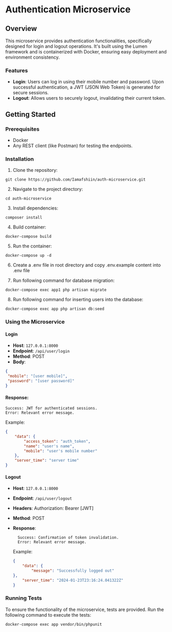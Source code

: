 # Authentication Microservice

## Overview
This microservice provides authentication functionalities, specifically designed for login and logout operations. It's built using the Lumen framework and is containerized with Docker, ensuring easy deployment and environment consistency.

### Features
- **Login**: Users can log in using their mobile number and password. Upon successful authentication, a JWT (JSON Web Token) is generated for secure sessions.
- **Logout**: Allows users to securely logout, invalidating their current token.

## Getting Started

### Prerequisites
- Docker
- Any REST client (like Postman) for testing the endpoints.

### Installation
1. Clone the repository:
```
git clone https://github.com/Iamafshiin/auth-microservice.git
```

2. Navigate to the project directory:

```
cd auth-microservice
```
3. Install dependencies:
```
composer install
```
4. Build container:
```
docker-compose build
```

5. Run the container:
```
docker-compose up -d
```

6. Create a .env file in root directory and copy .env.example content into .env file

7. Run following command for database migration:
```
docker-compose exec app1 php artisan migrate
```

8. Run following command for inserting users into the database:
```
docker-compose exec app php artisan db:seed
```

### Using the Microservice

#### Login
- **Host**: `127.0.0.1:8000`
- **Endpoint**: `/api/user/login`
- **Method**: POST
- **Body**:
```json
{
 "mobile": "[user mobile]",
 "password": "[user password]"
}
``````
#### Response:
    Success: JWT for authenticated sessions.
    Error: Relevant error message.

Example:
```json
{
    "data": {
        "access_token": "auth_token",
        "name": "user's name",
        "mobile": "user's mobile number"
    },
    "server_time": "server time"
}
``````

#### Logout

- **Host**: `127.0.0.1:8000`
- **Endpoint**: `/api/user/logout`
- **Headers**:
        Authorization: Bearer [JWT]
- **Method**: POST
- **Response**:

        Success: Confirmation of token invalidation.
        Error: Relevant error message.
    Example:

    ```json
    {
        "data": {
            "message": "Successfully logged out"
    },
        "server_time": "2024-01-23T23:16:24.041322Z"
    }
    ```

### Running Tests

To ensure the functionality of the microservice, tests are provided. Run the following command to execute the tests:

    docker-compose exec app vendor/bin/phpunit
